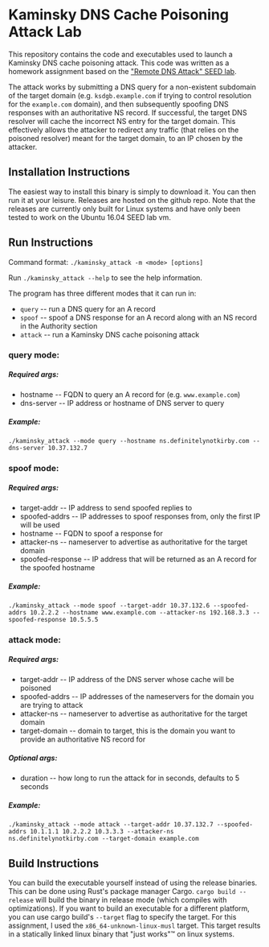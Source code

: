 # Kaminsky DNS Cache Poisoning Attack Lab

This repository contains the code and executables used to launch a Kaminsky DNS cache poisoning attack. This code was
written as a homework assignment based on the ["Remote DNS Attack" SEED lab](
https://seedsecuritylabs.org/Labs_16.04/Networking/DNS_Remote/). 

The attack works by submitting a DNS query for a non-existent subdomain of the target domain (e.g. `ksdgb.example.com`
if trying to control resolution for the `example.com` domain), and then subsequently spoofing DNS responses with an
authoritative NS record. If successful, the target DNS resolver will cache the incorrect NS entry for the target
domain. This effectively allows the attacker to redirect any traffic (that relies on the poisoned resolver) meant for
the target domain, to an IP chosen by the attacker.

## Installation Instructions

The easiest way to install this binary is simply to download it. You can then run it at your leisure. Releases are
hosted on the github repo. Note that the releases are currently only built for Linux systems and have only been tested
to work on the Ubuntu 16.04 SEED lab vm.  


## Run Instructions

Command format: `./kaminsky_attack -m <mode> [options]`

Run `./kaminsky_attack --help` to see the help information.

The program has three different modes that it can run in:
- `query` -- run a DNS query for an A record
- `spoof` -- spoof a DNS response for an A record along with an NS record in the Authority section
- `attack` -- run a Kaminsky DNS cache poisoning attack

### query mode:    

##### Required args:
- hostname -- FQDN to query an A record for (e.g. `www.example.com`)
- dns-server -- IP address or hostname of DNS server to query

##### Example:
`./kaminsky_attack --mode query --hostname ns.definitelynotkirby.com --dns-server 10.37.132.7`

### spoof mode:    

##### Required args:
- target-addr -- IP address to send spoofed replies to
- spoofed-addrs -- IP addresses to spoof responses from, only the first IP will be used
- hostname -- FQDN to spoof a response for
- attacker-ns -- nameserver to advertise as authoritative for the target domain
- spoofed-response -- IP address that will be returned as an A record for the spoofed hostname

##### Example:
`./kaminsky_attack --mode spoof --target-addr 10.37.132.6 --spoofed-addrs 10.2.2.2 --hostname www.example.com --attacker-ns 192.168.3.3 --spoofed-response 10.5.5.5`

### attack mode:

##### Required args:
- target-addr -- IP address of the DNS server whose cache will be poisoned
- spoofed-addrs -- IP addresses of the nameservers for the domain you are trying to attack
- attacker-ns -- nameserver to advertise as authoritative for the target domain
- target-domain -- domain to target, this is the domain you want to provide an authoritative NS record for

##### Optional args:
- duration -- how long to run the attack for in seconds, defaults to 5 seconds

##### Example:
`./kaminsky_attack --mode attack --target-addr 10.37.132.7 --spoofed-addrs 10.1.1.1 10.2.2.2 10.3.3.3 --attacker-ns ns.definitelynotkirby.com --target-domain example.com`


## Build Instructions

You can build the executable yourself instead of using the release binaries. This can be done using Rust's package
manager Cargo. `cargo build --release` will build the binary in release mode (which compiles with optimizations). If
you want to build an executable for a different platform, you can use cargo build's `--target` flag to specify the
target. For this assignment, I used the `x86_64-unknown-linux-musl` target. This target results in a statically linked
linux binary that "just works"&trade; on linux systems.
 